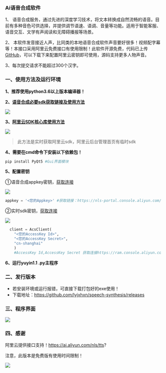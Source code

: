 ### Ai语音合成软件

1、 语音合成服务，通过先进的深度学习技术，将文本转换成自然流畅的语音。目前有多种音色可供选择，并提供调节语速、语调、音量等功能。适用于智能客服、语音交互、文学有声阅读和无障碍播报等场景。 

2、 本软件发音接近人声，比同类的本地语音合成软件声音要好很多！视频配字幕等！本接口采用阿里云免费接口有使用限制！此软件开源免费，代码已上传[GitHub](https://github.com/lyjxhxn)，可以下载下来配置阿里云密钥即可使用，源码支持更多人物声音。

3、每次提交请求不能超过300个汉字。

### **一、使用方法及运行环境**

**1、推荐使用python3.6以上版本编译器！**

**2、[语音合成必要sdk获取链接及使用方法](https://www.alibabacloud.com/help/zh/doc-detail/120699.htm)**

![](https://img.zsykjm.com/2021/02/04/01.png)

**3、[阿里云SDK核心库使用方法](https://help.aliyun.com/document_detail/72153.html)**

![](https://img.zsykjm.com/2021/02/04/02.png)

> 此方法是实时获取阿里云sdk，阿里云后台管理首页有临时sdk

**4、需要在cmd命令下安装以下依赖包！**

```python
pip install PyQt5 #Gui界面模块
```

**5、配置密钥**

①语音合成appkey密钥，[获取连接](https://nls-portal.console.aliyun.com/applist)

![](https://img.zsykjm.com/2021/02/04/03.png)

```python
appkey = '<您的Appkey>' #获取链接：https://nls-portal.console.aliyun.com/applist
```

②实时sdk密钥，[获取连接](https://ram.console.aliyun.com/manage/ak)

![](https://img.zsykjm.com/2021/02/04/04.png)

```python
  client = AcsClient(
    "<您的AccessKey Id>", 
    "<您的AccessKey Secret>",
    "cn-shanghai"
    )
    #AccessKey Id,AccessKey Secret 获取连接https://ram.console.aliyun.com/manage/ak

```

**6、运行yuyin1.1 .py主程序**

### 二、发行版本

- 若安装环境或运行报错，可直接下载打包好的exe使用！
- 下载地址：https://github.com/lyjxhxn/speech-synthesis/releases
### 三、程序界面



![](https://img.zsykjm.com/2021/02/04/06.png)

### 四、感谢

阿里云提供接口支持！https://ai.aliyun.com/nls/tts?

注意，此版本是免费版有使用时间限制！



![](https://img.zsykjm.com/2021/02/04/05.png)

  
